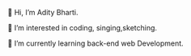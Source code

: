  👋 Hi, I’m Adity Bharti.
 
 👀 I’m interested in coding, singing,sketching. 
 
 🌱 I’m currently learning back-end web Development.



